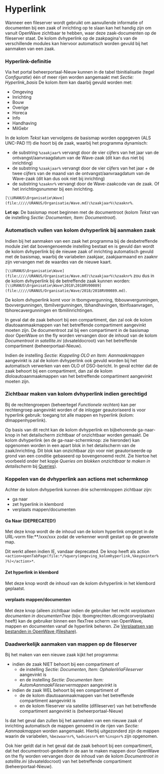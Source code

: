 # Hyperlink

Wanneer een fileserver wordt gebruikt om aanvullende informatie of documenten bij een zaak of inrichting op te slaan kan het handig zijn om vanuit OpenWave zichtbaar te hebben, waar deze zaak-documenten op de fileserver staat. De kolom dvhyperlink op de zaakpagina's van de verschillende modules kan hiervoor automatisch worden gevuld bij het aanmaken van een zaak.

### Hyperlink-definitie

Via het portal beheerportaal-Nieuw kunnen in de tabel tbinitialisatie (tegel _Configuratie_) één of meer rijen worden aangemaakt met _Sectie: Hyperlink_basis_
De kolom _Item_ kan daarbij gevuld worden met:

- Omgeving
- Inrichting
- Bouw
- Overige
- Horeca
- Info
- Handhaving
- MilGebr

In de kolom _Tekst_ kan vervolgens de basismap worden opgegeven (ALS UNC-PAD !!!) die hoort bij de zaak, waarbij het programma dynamisch:

- de substring `%zaakjaar%` vervangt door de vier cijfers van het jaar van de ontvangst/aanvraagdatum van de Wave-zaak (dit kan dus niet bij inrichting)
- de substring `%zaakjaar%` vervangt door de vier cijfers van het jaar + de twee cijfers van de maand van de ontvangst/aanvraagdatum van de Wave-zaak (dit kan dus ook niet bij inrichting)
- de substring `%zaaknr%` vervangt door de Wave-zaakcode van de zaak. Of het inrichtingsnummer bij een inrichting.

`[\\URANUS\Organisatie\Wave](file://///URANUS/Organisatie/Wave.md)\%zaakjaar%\%zaaknr%`.

**Let op:** De basismap moet beginnen met de documentroot (kolom _Tekst_ van de instelling _Sectie: Documenten, Item: Documentroot_).

### Automatisch vullen van kolom dvhyperlink bij aanmaken zaak

Indien bij het aanmaken van een zaak het programma bij de desbetreffende module ziet dat bovengenoemde instelling bestaat en is gevuld dan wordt de kolom dvhyperlink bij de nieuwe zaak of inrichting automatisch gevuld met de basismap, waarbij de variabelen zaakjaar, zaakjaarmaand en zaaknr zijn vervangen met de waardes van de nieuwe kaart.

`[\\URANUS\Organisatie\Wave](file://///URANUS/Organisatie/Wave.md)\%zaakjaar%\%zaaknr%` zou dus in de kolom dvhyperlink bij de betreffende zaak kunnen worden: `[\\URANUS\Organisatie\Wave\2018\2018RV00089](file://///URANUS/Organisatie/Wave/2018/2018RV00089.md)`.

De kolom dvhyperlink komt voor in tbomgvergunning, tbbouwvergunningen, tbovvergunningen, tbmilvergunningen, tbhandhavingen, tbinfoaanvragen, tbhorecavergunningen en tbmilinrichtingen.

In geval dat de zaak behoort bij een compartiment, dan zal ook de kolom dlautoaanmaakmappen van het betreffende compartiment aangevinkt moeten zijn. De documentroot zal bij een compartiment in de basismap door OpenWave on the fly worden vervangen door de inhoud van de kolom _Documentroot in satellite.ini_ (dvsateldocroot) van het betreffende compartiment (beheerportaal-Nieuw).

Indien de instelling _Sectie: Koppeling OLO en Item: Aanmaakmappen_ aangevinkt is zal de kolom dvhyperlink ook gevuld worden bij het automatisch verwerken van een OLO of DSO-bericht. In geval echter dat de zaak behoort bij een compartiment, dan zal de kolom dloloautoaanmaakmappen van het betreffende compartiment aangevinkt moeten zijn.

### Zichtbaar maken van kolom dvhyperlink indien gerechtigd

Bij de rechtengroepen (beheertegel _Functionele rechten_) kan per rechtengroep aangevinkt worden of de inlogger geautoriseerd is voor hyperlink gebruik: toegang tot alle mappen en hyperlink (kolom: dlmappenhyperlink).

Op basis van dit recht kan de kolom dvhyperlink en bijbehorende ga-naar-knop in het detailscherm zichtbaar of onzichtbaar worden gemaakt. De kolom dvhyperlink (en de ga-naar-schermknop: zie hieronder) kan opgenomen worden in een apart blok in het detailscherm van de zaak/inrichting. Dit blok kan onzichtbaar zijn voor niet geautoriseerde op grond van een conditie gebaseerd op bovengenoemd recht. Zie hiertoe het voorbeeld onder het kopje _Queries om blokken onzichtbaar te maken in detailscherm_ bij [Queries](./queries.md)).

### Koppelen van de dvhyperlink aan actions met schermknop

Achter de kolom dvhyperlink kunnen drie schermknoppen zichtbaar zijn:

- ga naar
- zet hyperlink in klembord
- verplaats mappen/documenten

#### Ga Naar (**DEPRECATED!**)

Met deze knop wordt de de inhoud van de kolom hyperlink omgezet in de URL-vorm file:\*\*/xxx/xxx zodat de verkenner wordt gestart op de gewenste map.

Dit werkt alleen indien IE, vandaar deprecated. De knop heeft als action `<action>openTabPage(file:*/%query(omgeving_kolomhyperlink,%keypointer%)%)</action>*`.

#### Zet hyperlink in klembord

Met deze knop wordt de inhoud van de kolom dvhyperlink in het klembord geplaatst.

#### verplaats mappen/documenten

Met deze knop (alleen zichtbaar indien de gebruiker het recht _verplaatsen documenten in documentenTree_ (bijv. tbomgrechten.dlcomgcorverplaats) heeft) kan de gebruiker binnen een flexTree scherm van OpenWave, mappen en documenten vanaf de hyperlink beheren. Zie [Verplaatsen van bestanden in OpenWave (fileshare)](/probleemoplossing/programmablokken/verplaatsen_bestanden_fileshare.md).

### Daadwerkelijk aanmaken van mappen op de fileserver

Bij het maken van een nieuwe zaak kijkt het programma:

- indien de zaak NIET behoort bij een compartiment of
  - de instelling _Sectie: Documenten, Item: OphalenViaFileserver_ aangevinkt is
  - en de instelling _Sectie: Documenten Item: AutomAanmaakFileservermappen_ aangevinkt is
- indien de zaak WEL behoort bij een compartiment of
  - de de kolom dlautoaanmaakmappen van het betreffende compartiment aangevinkt is
  - en de kolom fileserver via satellite (dlfileserver) van het betreffende compartiment aangevinkt is (beheerportaal-Nieuw)

Is dat het geval dan zullen bij het aanmaken van een nieuwe zaak of inrichting automatisch de mappen genoemd in de rijen van _Sectie: Aanmaakmappen_ worden aangemaakt. Hierbij uitgezonderd zijn de mappen waarin de variabelen, `%bezwaarnr%`, `%adviesnr%` en `%inspnr%` zijn opgenomen.

Ook hier geldt dat in het geval dat de zaak behoort bij een compartiment, dat het documentroot-gedeelte in de aan te maken mappen door OpenWave on the fly worden vervangen door de inhoud van de kolom _Documentroot in satellite.ini_ (dvsateldocroot) van het betreffende compartiment (beheerportaal-Nieuw).
